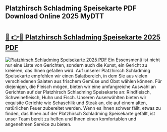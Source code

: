 ## Platzhirsch Schladming Speisekarte PDF Download Online 2025 MyDTT

# <h2><a href="http://gcdt8ui.nevu.top/?p=Platzhirsch+Schladming+Speisekarte">🔗 👉🔴 Platzhirsch Schladming Speisekarte 2025 PDF</a></h2>

[![Platzhirsch Schladming Speisekarte 2025 PDF](https://i.imgur.com/dBaPXMq.png)](http://gcdt8ui.nevu.top/?p=Platzhirsch+Schladming+Speisekarte)
Ein Essensmenü ist nicht nur eine Liste von Gerichten, sondern auch die Kunst, ein Gericht zu kreieren, das Ihnen gefallen wird. Auf unserer Platzhirsch Schladming Speisekarte empfehlen wir einen Salatbereich, in dem Sie aus vielen verschiedenen Salaten aus frischem Gemüse und Obst wählen können. Für diejenigen, die Fleisch mögen, bieten wir eine umfangreiche Auswahl an Gerichten auf der Platzhirsch Schladming Speisekarte an: Rindfleisch, Schweinefleisch, Huhn und Fisch. Unseren Auserwählten bieten wir exquisite Gerichte wie Schaschlik und Steak an, die auf einem alten, natürlichen Feuer zubereitet werden. Wenn es Ihnen schwer fällt, etwas zu finden, das Ihnen auf der Platzhirsch Schladming Speisekarte gefällt, ist unser Team bereit zu helfen und Ihnen einen komfortablen und angenehmen Service zu bieten.
